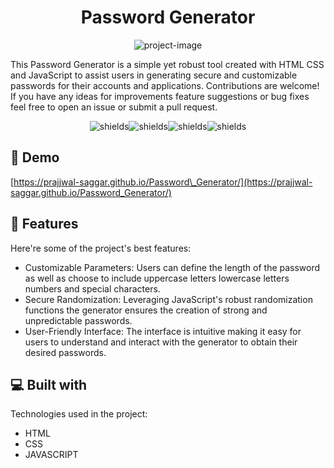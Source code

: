 <h1 align="center" id="title">Password Generator</h1>

<p align="center"><img src="https://socialify.git.ci/Prajjwal-Saggar/Password_Generator/image?font=KoHo&amp;language=1&amp;name=1&amp;owner=1&amp;pattern=Circuit%20Board&amp;theme=Auto" alt="project-image"></p>

<p id="description">This Password Generator is a simple yet robust tool created with HTML CSS and JavaScript to assist users in generating secure and customizable passwords for their accounts and applications. Contributions are welcome! If you have any ideas for improvements feature suggestions or bug fixes feel free to open an issue or submit a pull request.</p>

<p align="center"><img src="https://img.shields.io/badge/Password_Generator-red" alt="shields"><img src="https://img.shields.io/badge/HTML-orange" alt="shields"><img src="https://img.shields.io/badge/CSS-blue" alt="shields"><img src="https://img.shields.io/badge/JavaScript-yellow" alt="shields"></p>

<h2>🚀 Demo</h2>

[https://prajjwal-saggar.github.io/Password\_Generator/](https://prajjwal-saggar.github.io/Password_Generator/)

  
  
<h2>🧐 Features</h2>

Here're some of the project's best features:

*   Customizable Parameters: Users can define the length of the password as well as choose to include uppercase letters lowercase letters numbers and special characters.
*   Secure Randomization: Leveraging JavaScript's robust randomization functions the generator ensures the creation of strong and unpredictable passwords.
*   User-Friendly Interface: The interface is intuitive making it easy for users to understand and interact with the generator to obtain their desired passwords.

  
  
<h2>💻 Built with</h2>

Technologies used in the project:

*   HTML
*   CSS
*   JAVASCRIPT

